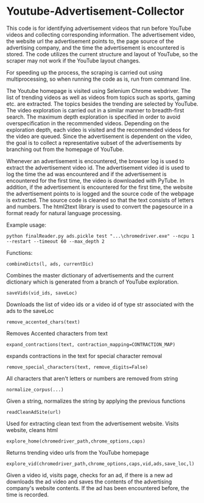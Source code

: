 # Youtube-Advertisement-Collector
This code is for identifying advertisement videos that run before YouTube videos  and collecting corresponding information. The advertisement video, the website url the advertisement points to, the page source of the advertising company, and the time the advertisement is encountered is stored. The code utilizes the current structure and layout of YouTube, so the scraper may not work if the YouTube layout changes.

For speeding up the process, the scraping is carried out using multiprocessing, so when running the code as is, run from command line.

The Youtube homepage is visited using Selenium Chrome webdriver. The list of trending videos as well as videos from topics such as sports, gaming etc. are extracted. The topics besides the trending are selected by YouTube. The video exploration is carried out in a similar manner to breadth-first search. The maximum depth exploration is specified in order to avoid overspecification in the recommended videos. Depending on the exploration depth, each video is visited and the recommended videos for the video are queued. Since the advertisement is dependent on the video, the goal is to collect a representative subset of the advertisements by branching out from the homepage of YouTube.

Whenever an advertisement is encountered, the browser log is used to extract the advertisement video id. The advertisement video id is used to log the time the ad was encountered and if the advertisement is encountered for the first time, the video is downloaded with PyTube. In addition, if the advertisement is encountered for the first time, the website the advertisement points to is logged and the source code of the webpage is extracted. The source code is cleaned so that the text consists of letters and numbers. The html2text library is used to convert the pagesource in a format ready for natural language processing.

Example usage:
	
	python finalReader.py ads.pickle test "...\chromedriver.exe" --ncpu 1 --restart --timeout 60 --max_depth 2

Functions:
	
	combineDicts(l, ads, currentDic)
Combines the master dictionary of advertisements and the current dictionary which is generated from a branch of YouTube exploration.
	
	saveVids(vid_ids, saveLoc)
Downloads the list of video ids or a video id of type str associated with the ads to the saveLoc

	remove_accented_chars(text)
Removes Accented characters from text
	
	expand_contractions(text, contraction_mapping=CONTRACTION_MAP)
expands contractions in the text for special character removal
	
	remove_special_characters(text, remove_digits=False)
All characters that aren't letters or numbers are removed from string
	
	normalize_corpus(...)
Given a string, normalizes the string by applying the previous functions
	
	readCleanAdSite(url)
Used for extracting clean text from the advertisement website. Visits website, cleans html
	
	explore_home(chromedriver_path,chrome_options,caps)
Returns trending video urls from the YouTube homepage
	
	explore_vid(chromedriver_path,chrome_options,caps,vid,ads,save_loc,l)
Given a video id, visits page, checks for an ad, if there is a new ad downloads the ad video and saves the contents of the advertising company's website contents. If the ad has been encountered before, the time is recorded.

